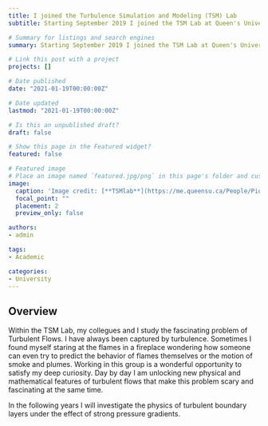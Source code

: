 ```yaml
---
title: I joined the Turbulence Simulation and Modeling (TSM) Lab 
subtitle: Starting September 2019 I joined the TSM Lab at Queen's University as a Research Assistant.

# Summary for listings and search engines
summary: Starting September 2019 I joined the TSM Lab at Queen's University as a Research Assistant.

# Link this post with a project
projects: []

# Date published
date: "2021-01-19T00:00:00Z"

# Date updated
lastmod: "2021-01-19T00:00:00Z"

# Is this an unpublished draft?
draft: false

# Show this page in the Featured widget?
featured: false

# Featured image
# Place an image named `featured.jpg/png` in this page's folder and customize its options here.
image:
  caption: 'Image credit: [**TSMlab**](https://me.queensu.ca/People/Piomelli/TSMLab.html)'
  focal_point: ""
  placement: 2
  preview_only: false

authors:
- admin

tags:
- Academic

categories:
- University
---
```


## Overview
Within the TSM Lab, my collegues and I study the fascinating problem of Turbulent Flows. I have always been captured by turbulence. Sometimes I found myself staring at the flames in a fireplace wondering how someone can even try to predict the behavior of flames themselves or the motion of smoke and plumes. Working in this group is a wonderful opportunity to satisfy my deep curiosity. Day by day I am unlocking new physical and mathematical features of turbulent flows that make this problem scary and fascinating at the same time.

In the following years I will investigate the physics of turbulent boundary layers under the effect of strong pressure gradients. 
